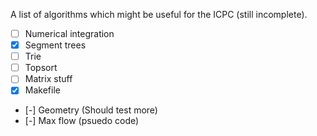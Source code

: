 A list of algorithms which might be useful for the ICPC (still incomplete).

- [ ] Numerical integration
- [x] Segment trees
- [ ] Trie
- [ ] Topsort
- [ ] Matrix stuff
- [x] Makefile
- [-] Geometry (Should test more)
- [-] Max flow (psuedo code)
